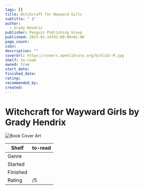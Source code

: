 ```yaml
---
tags: []
title: Witchcraft for Wayward Girls
subtitle: " 1"
author:
  - Grady Hendrix
publisher: Penguin Publishing Group
published: 2025-01-14T01:00:00+01:00
page_count: 
isbn: 
description: ""
coverUrl: https://covers.openlibrary.org/b/olid/-M.jpg
shelf: to-read
owned: true
start_date: 
finished_date: 
rating: 
recommended_by: 
created: 
---
```


# Witchcraft for Wayward Girls by Grady Hendrix

![Book Cover Art](https://covers.openlibrary.org/b/olid/-M.jpg)

| Shelf | to-read |
| --- | --- |
| Genre |  |
| Started |  |
| Finished |  |
| Rating | /5 |


